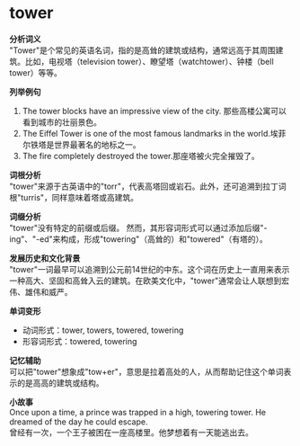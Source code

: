# tower

**分析词义**  
"Tower"是个常见的英语名词，指的是高耸的建筑或结构，通常远高于其周围建筑。比如，电视塔（television tower）、瞭望塔（watchtower）、钟楼（bell tower）等等。

  

**列举例句**

  

1.  The tower blocks have an impressive view of the city. 那些高楼公寓可以看到城市的壮丽景色。
2.  The Eiffel Tower is one of the most famous landmarks in the world.埃菲尔铁塔是世界最著名的地标之一。
3.  The fire completely destroyed the tower.那座塔被火完全摧毁了。

  

**词根分析**  
"tower"来源于古英语中的"torr"，代表高塔回或岩石。此外，还可追溯到拉丁词根"turris"，同样意味着塔或高建筑。

  

**词缀分析**  
"tower"没有特定的前缀或后缀。 然而，其形容词形式可以通过添加后缀"-ing"、"-ed"来构成，形成"towering"（高耸的）和"towered"（有塔的）。

  

**发展历史和文化背景**  
"tower"一词最早可以追溯到公元前14世纪的中东。这个词在历史上一直用来表示一种高大、坚固和高耸入云的建筑。在欧美文化中，"tower"通常会让人联想到宏伟、雄伟和威严。

  

**单词变形**

  

*   动词形式：tower, towers, towered, towering
*   形容词形式：towered, towering

  

**记忆辅助**  
可以把"tower"想象成"tow+er"，意思是拉着高处的人，从而帮助记住这个单词表示的是高高的建筑或结构。

  

**小故事**  
Once upon a time, a prince was trapped in a high, towering tower. He dreamed of the day he could escape.  
曾经有一次，一个王子被困在一座高楼里。他梦想着有一天能逃出去。
